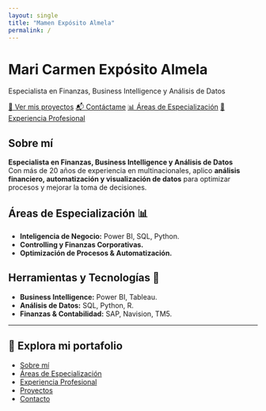 ```yaml
---
layout: single
title: "Mamen Expósito Almela"
permalink: /
---
```


<div class="hero-section">
    <h1>Mari Carmen Expósito Almela</h1>
    <p>Especialista en Finanzas, Business Intelligence y Análisis de Datos</p>
    <div class="hero-buttons">
        <a href="/projects/" class="btn-primary">🚀 Ver mis proyectos</a>
        <a href="/contact/" class="btn-secondary">📬 Contáctame</a>
        <a href="/specialization/" class="btn-primary">📊 Áreas de Especialización</a>
        <a href="/experience/" class="btn-secondary">💼 Experiencia Profesional</a>
    </div>
</div>

## Sobre mí
**Especialista en Finanzas, Business Intelligence y Análisis de Datos**  
Con más de 20 años de experiencia en multinacionales, aplico **análisis financiero, automatización y visualización de datos** para optimizar procesos y mejorar la toma de decisiones.

## Áreas de Especialización 📊
- **Inteligencia de Negocio:** Power BI, SQL, Python.
- **Controlling y Finanzas Corporativas.**
- **Optimización de Procesos & Automatización.**

## Herramientas y Tecnologías 🔧
- **Business Intelligence:** Power BI, Tableau.
- **Análisis de Datos:** SQL, Python, R.
- **Finanzas & Contabilidad:** SAP, Navision, TM5.

---

## 📂 **Explora mi portafolio**
-  [Sobre mí](/about/)
-  [Áreas de Especialización](/specialization/)
-  [Experiencia Profesional](/experience/)
-  [Proyectos](/projects/)
-  [Contacto](/contact/)

